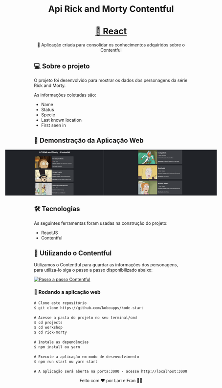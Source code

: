 <h1 align="center">Api Rick and Morty Contentful</h1>

<h1 align="center">
    <a href="https://pt-br.reactjs.org/">🔗 React</a>
</h1>
<p align="center">🚀 Aplicação criada para consolidar os conhecimentos adquiridos sobre o Contentful</p>

## 💻 Sobre o projeto

O projeto foi desenvolvido para mostrar os dados dos personagens da série Rick and Morty.

As informações coletadas são:

- Name
- Status
- Specie
- Last known location
- First seen in

## 🎨 Demonstração da Aplicação Web

<p align="center" style="display: flex; align-items: flex-start; justify-content: center;">
<img alt="Detalhes dos Personagens" title="Details" src="./src/assets/card1.png" width="400px" height= "150px" />
  <img alt="Detalhes dos Personagens" title="Details" src="./src/assets/card2.png" width="400px" height= "150px" />
</p>

## 🛠 Tecnologias

As seguintes ferramentas foram usadas na construção do projeto:

- ReactJS
- Contentful

## 🚀 Utilizando o Contentful

Utilizamos o Contentful para guardar as informações dos personagens, para utiliza-lo siga o passo a passo disponibilizado abaixo:

<a href="https://coda.io/d/Kode-Start-Treinamentos_dfYQYdX94AW/Passo-a-passo_suqV6#_luhR4">
  <img alt="Passo a passo Contentful" src="https://img.shields.io/badge/Acessar%20%20-Passo a passo Contentful-%2304D361">
</a>

### 🧭 Rodando a aplicação web

```
# Clone este repositório
$ git clone https://github.com/kobeapps/kode-start

# Acesse a pasta do projeto no seu terminal/cmd
$ cd projects
$ cd workshop
$ cd rick-morty

# Instale as dependências
$ npm install ou yarn

# Execute a aplicação em modo de desenvolvimento
$ npm run start ou yarn start

# A aplicação será aberta na porta:3000 - acesse http://localhost:3000

```

<p align="center">Feito com ❤️ por Lari e Fran 👋🏽
